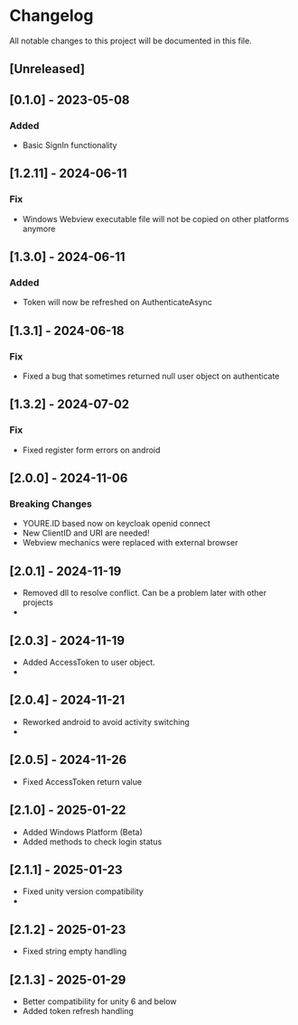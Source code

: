 # Changelog
All notable changes to this project will be documented in this file.

## [Unreleased]

## [0.1.0] - 2023-05-08

### Added

- Basic SignIn functionality

## [1.2.11] - 2024-06-11

### Fix

- Windows Webview executable file will not be copied on other platforms anymore

## [1.3.0] - 2024-06-11

### Added

- Token will now be refreshed on AuthenticateAsync

## [1.3.1] - 2024-06-18

### Fix

- Fixed a bug that sometimes returned null user object on authenticate

## [1.3.2] - 2024-07-02

### Fix

- Fixed register form errors on android  

## [2.0.0] - 2024-11-06

### Breaking Changes

- YOURE.ID based now on keycloak openid connect 
- New ClientID and URI are needed!
- Webview mechanics were replaced with external browser

## [2.0.1] - 2024-11-19

- Removed dll to resolve conflict. Can be a problem later with other projects
- 
## [2.0.3] - 2024-11-19

- Added AccessToken to user object.
- 
## [2.0.4] - 2024-11-21

- Reworked android to avoid activity switching
- 
## [2.0.5] - 2024-11-26

- Fixed AccessToken return value

## [2.1.0] - 2025-01-22

- Added Windows Platform (Beta)
- Added methods to check login status

## [2.1.1] - 2025-01-23

- Fixed unity version compatibility 
- 
## [2.1.2] - 2025-01-23

- Fixed string empty handling

## [2.1.3] - 2025-01-29

- Better compatibility for unity 6 and below
- Added token refresh handling
